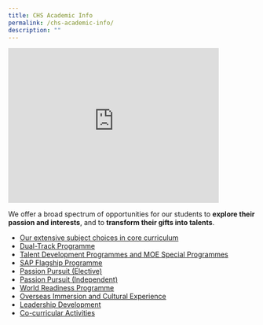 ```yaml
---
title: CHS Academic Info
permalink: /chs-academic-info/
description: ""
---
```

<iframe width="429" height="315" src="https://www.youtube.com/embed/sk9JNgL0-9w" title="Learning @ CHS" frameborder="0" allow="accelerometer; autoplay; clipboard-write; encrypted-media; gyroscope; picture-in-picture" allowfullscreen></iframe>

We offer a broad spectrum of opportunities for our students to **explore their passion and interests**, and to **transform their gifts into talents**. 

*   [Our extensive subject choices in core curriculum](/secondary/distinctive-programmes/overview/)
*   [Dual-Track Programme](/dual-track-curriculum/overview/)
*   [Talent Development Programmes and MOE Special Programmes](/secondary/Talent-Development/overview/)
*   [SAP Flagship Programme](/secondary/Distinctive-Programmes/sap-flagship-programme/)
*   [Passion Pursuit (Elective)](/secondary/Distinctive-Programmes/passion-pursuit/elective/)
*   [Passion Pursuit (Independent)](/secondary/Distinctive-Programmes/passion-pursuit/independent/)
*   [World Readiness Programme](/secondary/Distinctive-Programmes/world-readiness-programme/)
*   [Overseas Immersion and Cultural Experience](/secondary/Distinctive-Programmes/overseas-immersion-and-cultural-experience/)
*   [Leadership Development](/student-development/student-leadership-development/)
*   [Co-curricular Activities](/student-development/pe-and-cca/overview/)